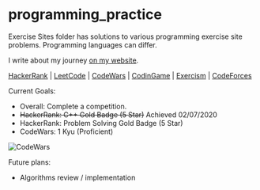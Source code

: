 # programming_practice
Exercise Sites folder has solutions to various programming exercise site problems.
Programming languages can differ.

I write about my journey [on my website](https://bagerbach.com).

[HackerRank](https://www.hackerrank.com/chhoumann) | [LeetCode](https://leetcode.com/chhoumann/) | [CodeWars](https://www.codewars.com/users/chhoumann) | [CodinGame](https://www.codingame.com/profile/e0efb7f70b39d45eaac8e7b9fc5981cf1492032) | [Exercism](https://exercism.io/profiles/chhoumann) | [CodeForces](https://codeforces.com/profile/cbbh)


Current Goals:
* Overall: Complete a competition.
* ~~HackerRank: C++ Gold Badge (5 Star)~~ Achieved 02/07/2020
* HackerRank: Problem Solving Gold Badge (5 Star)
* CodeWars: 1 Kyu (Proficient)


![CodeWars](https://www.codewars.com/users/chhoumann/badges/small)



Future plans:
* Algorithms review / implementation